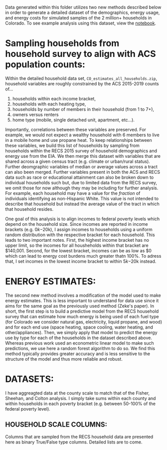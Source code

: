 Data generated within this folder utilizes two new methods described below in order to generate a detailed dataset of the demographics,
energy usage, and energy costs for simulated samples of the 2 million+ households in Colorado. To see example analysis using this dataset, view the [notebook](https://github.com/PSEHE/CO_energy_household_simulation/blob/abeaa324ccb0330b79c5bca2f7f63a1539a1c260/sample_household_plots.ipynb).  

# Sampling households from household survey to align with ACS population counts:
Within the detailed household data set, `CO_estimates_all_households.zip`, household variables are roughly constrained by the ACS 2015-2019 counts of...
1. households within each income bracket, 
2. households with each heating type, 
3. households by number of members in their household (from 1 to 7+), 
4. owners versus renters
5. home type (mobile, single detached unit, apartment, etc...). 

Importantly, correlations between these variables are preserved. For example, we would not expect a wealthy household with 6 members to live in a mobile home and use propane heat. To keep relationships between these variables, we build this list of households by sampling from households within the RECS 2015 survey of household demographics and energy use from the EIA. We then merge this dataset with variables that are shared across a given census tract (e.g. climate or urban/rural status). Further deomgraphic variables of median or average values across a tract can also been merged. Further variables present in both the ACS and RECS data such as race or educational attainment can also be broken down to individual households such but, due to limited data from the RECS survey, we omit those for now although they may be including for further analysis. For example, each household may have a value for the _fraction_ of individuals identifying as non-Hispanic White. This value is not intended to describe that household but instead the average value of the tract in which that household resides.

One goal of this analysis is to align incomes to federal poverty levels which depend on the household size. Since incomes are reported in income brackets (e.g. $0k-$20k), I assign incomes to households using a uniform random distribution with the respective bracket for each household. This leads to two important notes. First, the highest income bracket has no upper limit, so the incomes for all housheholds within that bracket are $140,001. Second, for the lowest bracket, incomes can be as low as $0 which can lead to energy cost burdens much greater thatn 100%. To adress that, I set incomes in the lowest income bracket to within $5k-$20k instead.

# ENERGY ESTIMATES:
The second new method involves a modification of the model used to make energy estimates. This is less important to understand for
data use since it aims for the same goal as the previously used method (Zeke's paper). In short, the first step is to build a predictive
model from the RECS household survey that can estimate how much energy is being used of each fuel type (for Colorado we consider natural gas,
electricity, liquid propane, and wood) and for each end use (space heating, space cooling, water heating, and other/appliances). Then, we simply
apply that model to predict the energy use by type for each of the households in the dataset described above. Whereas previous work used an
econometric linear model to make such predictions, we use here a random forest algorithm to do so. We find this method
typically provides greater accuracy and is less sensitive to the structure of the model and thus more reliable and robust.

# DATASETS:
I have aggreagted data at the county scale to match that of the Fisher, Sheehan, and Colton analysis. I simply take sums within each county and within households in each poverty bracket (e.g. between 50-100% of the federal poverty level). 

## HOUSEHOLD SCALE COLUMNS:
Columns that are sampled from the RECS household data are presented here as binary True/False type columns. Detailed lists are to come.
